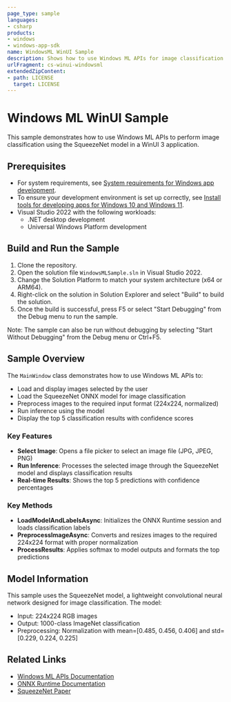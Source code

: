 ```yaml
---
page_type: sample
languages:
- csharp
products:
- windows
- windows-app-sdk
name: WindowsML WinUI Sample
description: Shows how to use Windows ML APIs for image classification with SqueezeNet in a WinUI application
urlFragment: cs-winui-windowsml
extendedZipContent:
- path: LICENSE
  target: LICENSE
---
```


# Windows ML WinUI Sample

This sample demonstrates how to use Windows ML APIs to perform image classification using the SqueezeNet model in a WinUI 3 application.

## Prerequisites

- For system requirements, see [System requirements for Windows app development](https://docs.microsoft.com/windows/apps/windows-app-sdk/system-requirements).
- To ensure your development environment is set up correctly, see [Install tools for developing apps for Windows 10 and Windows 11](https://docs.microsoft.com/windows/apps/windows-app-sdk/set-up-your-development-environment).
- Visual Studio 2022 with the following workloads:
  - .NET desktop development
  - Universal Windows Platform development

## Build and Run the Sample

1. Clone the repository.
2. Open the solution file `WindowsMLSample.sln` in Visual Studio 2022.
3. Change the Solution Platform to match your system architecture (x64 or ARM64).
4. Right-click on the solution in Solution Explorer and select "Build" to build the solution.
5. Once the build is successful, press F5 or select "Start Debugging" from the Debug menu to run the sample.

Note: The sample can also be run without debugging by selecting "Start Without Debugging" from the Debug menu or Ctrl+F5.

## Sample Overview

The `MainWindow` class demonstrates how to use Windows ML APIs to:

- Load and display images selected by the user
- Load the SqueezeNet ONNX model for image classification
- Preprocess images to the required input format (224x224, normalized)
- Run inference using the model
- Display the top 5 classification results with confidence scores

### Key Features

- **Select Image**: Opens a file picker to select an image file (JPG, JPEG, PNG)
- **Run Inference**: Processes the selected image through the SqueezeNet model and displays classification results
- **Real-time Results**: Shows the top 5 predictions with confidence percentages

### Key Methods

- **LoadModelAndLabelsAsync**: Initializes the ONNX Runtime session and loads classification labels
- **PreprocessImageAsync**: Converts and resizes images to the required 224x224 format with proper normalization
- **ProcessResults**: Applies softmax to model outputs and formats the top predictions

## Model Information

This sample uses the SqueezeNet model, a lightweight convolutional neural network designed for image classification. The model:

- Input: 224x224 RGB images
- Output: 1000-class ImageNet classification
- Preprocessing: Normalization with mean=[0.485, 0.456, 0.406] and std=[0.229, 0.224, 0.225]

## Related Links

- [Windows ML APIs Documentation](https://docs.microsoft.com/windows/ai/windows-ml/)
- [ONNX Runtime Documentation](https://onnxruntime.ai/)
- [SqueezeNet Paper](https://arxiv.org/abs/1602.07360)
